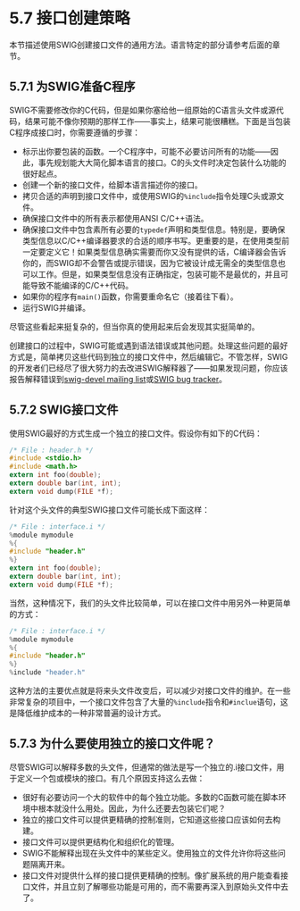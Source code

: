 # 5.7 接口创建策略

本节描述使用SWIG创建接口文件的通用方法。语言特定的部分请参考后面的章节。

## 5.7.1 为SWIG准备C程序

SWIG不需要修改你的C代码，但是如果你塞给他一组原始的C语言头文件或源代码，结果可能不像你预期的那样工作——事实上，结果可能很糟糕。下面是当包装C程序成接口时，你需要遵循的步骤：

+ 标示出你要包装的函数。一个C程序中，可能不必要访问所有的功能——因此，事先规划能大大简化脚本语言的接口。C的头文件时决定包装什么功能的很好起点。
+ 创建一个新的接口文件，给脚本语言描述你的接口。
+ 拷贝合适的声明到接口文件中，或使用SWIG的`%include`指令处理C头或源文件。
+ 确保接口文件中的所有表示都使用ANSI C/C++语法。
+ 确保接口文件中包含素所有必要的`typedef`声明和类型信息。特别是，要确保类型信息以C/C++编译器要求的合适的顺序书写。更重要的是，在使用类型前一定要定义它！如果类型信息确实需要而你又没有提供的话，C编译器会告诉你的，而SWIG却不会警告或提示错误，因为它被设计成无需全的类型信息也可以工作。但是，如果类型信息没有正确指定，包装可能不是最优的，并且可能导致不能编译的C/C++代码。
+ 如果你的程序有`main()`函数，你需要重命名它（接着往下看）。
+ 运行SWIG并编译。

尽管这些看起来挺复杂的，但当你真的使用起来后会发现其实挺简单的。

创建接口的过程中，SWIG可能或遇到语法错误或其他问题。处理这些问题的最好方式是，简单拷贝这些代码到独立的接口文件中，然后编辑它。不管怎样，SWIG的开发者们已经尽了很大努力的去改进SWIG解释器了——如果发现问题，你应该报告解释错误到[swig-devel mailing list](http://www.swig.org/mail.html)或[SWIG bug tracker](http://www.swig.org/bugs.html)。

## 5.7.2 SWIG接口文件

使用SWIG最好的方式生成一个独立的接口文件。假设你有如下的C代码：

```c
/* File : header.h */
#include <stdio.h>
#include <math.h>
extern int foo(double);
extern double bar(int, int);
extern void dump(FILE *f);
```

针对这个头文件的典型SWIG接口文件可能长成下面这样：

```c
/* File : interface.i */
%module mymodule
%{
#include "header.h"
%}
extern int foo(double);
extern double bar(int, int);
extern void dump(FILE *f);
```

当然，这种情况下，我们的头文件比较简单，可以在接口文件中用另外一种更简单的方式：

```c
/* File : interface.i */
%module mymodule
%{
#include "header.h"
%}
%include "header.h"
```

这种方法的主要优点就是将来头文件改变后，可以减少对接口文件的维护。在一些非常复杂的项目中，一个接口文件包含了大量的`%include`指令和`#inclue`语句，这是降低维护成本的一种非常普遍的设计方式。

## 5.7.3 为什么要使用独立的接口文件呢？

尽管SWIG可以解释多数的头文件，但通常的做法是写一个独立的.i接口文件，用于定义一个包或模块的接口。有几个原因支持这么去做：

+ 很好有必要访问一个大的软件中的每个独立功能。多数的C函数可能在脚本环境中根本就没什么用处。因此，为什么还要去包装它们呢？
+ 独立的接口文件可以提供更精确的控制准则，它知道这些接口应该如何去构建。
+ 接口文件可以提供更结构化和组织化的管理。
+ SWIG不能解释出现在头文件中的某些定义。使用独立的文件允许你将这些问题隔离开来。
+ 接口文件对提供什么样的接口提供更精确的控制。像扩展系统的用户能查看接口文件，并且立刻了解哪些功能是可用的，而不需要再深入到原始头文件中去了。